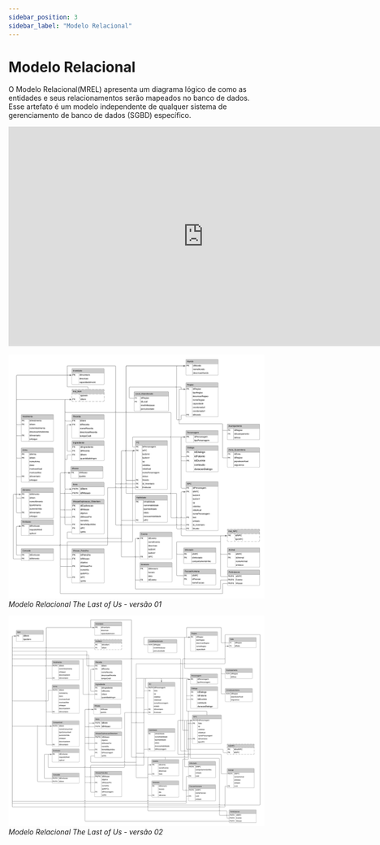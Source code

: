 ```yaml
---
sidebar_position: 3
sidebar_label: "Modelo Relacional"
---
```


# Modelo Relacional

O Modelo Relacional(MREL) apresenta um diagrama lógico de como as entidades e seus relacionamentos serão mapeados no banco de dados. Esse artefato é um modelo independente de qualquer sistema de gerenciamento de banco de dados (SGBD) específico.

<iframe width="768" height="432" src="https://lucid.app/documents/embedded/3cdfd4bf-5445-4f6a-8a11-fae8673a0a4a" frameborder="0" scrolling="no" allow="fullscreen; clipboard-read; clipboard-write" allowfullscreen></iframe>


![Representação do Modelo Relacional](../../static/img/MREL.png)
*Modelo Relacional The Last of Us - versão 01*
<br /> 

![Representação do Modelo Relacional](../../static/img/TLOUMRel2.png)
*Modelo Relacional The Last of Us - versão 02*